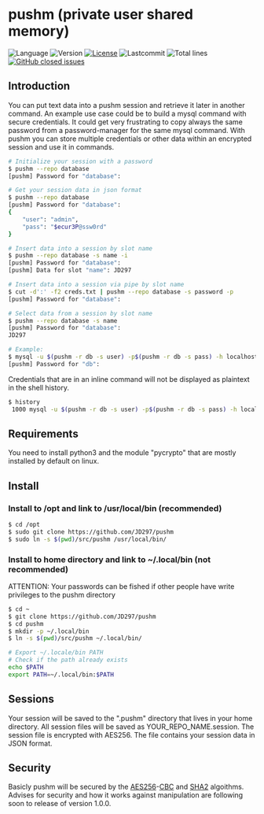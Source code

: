 # pushm (private user shared memory)

![Language](https://img.shields.io/badge/Language-python3-yellow.svg?style=flat&logo=python)
![Version](https://img.shields.io/github/v/release/jd297/pushm.svg)
[![License](https://img.shields.io/github/license/jd297/pushm.svg)](https://github.com/JD297/pushm/blob/master/LICENSE.md)
![Lastcommit](https://img.shields.io/github/last-commit/jd297/pushm.svg)
![Total lines](https://img.shields.io/tokei/lines/github/jd297/pushm)
[![GitHub closed issues](https://img.shields.io/github/issues-closed/jd297/pushm.svg)](https://github.com/JD297/pushm/issues)

## Introduction
You can put text data into a pushm session and retrieve it later in another command. An example use case could be to build a mysql command with secure credentials. It could get very frustrating to copy always the same password from a password-manager for the same mysql command. With pushm you can store multiple credentials or other data within an encrypted session and use it in commands.

```bash
# Initialize your session with a password
$ pushm --repo database
[pushm] Password for "database": 

# Get your session data in json format
$ pushm --repo database
[pushm] Password for "database": 
{
	"user": "admin",
	"pass": "$ecur3P@ssw0rd"
}

# Insert data into a session by slot name
$ pushm --repo database -s name -i
[pushm] Password for "database": 
[pushm] Data for slot "name": JD297

# Insert data into a session via pipe by slot name
$ cut -d':' -f2 creds.txt | pushm --repo database -s password -p
[pushm] Password for "database": 

# Select data from a session by slot name
$ pushm --repo database -s name
[pushm] Password for "database": 
JD297

# Example:
$ mysql -u $(pushm -r db -s user) -p$(pushm -r db -s pass) -h localhost mydb < backup.sql
[pushm] Password for "db": 
```

Credentials that are in an inline command will not be displayed as plaintext in the shell history.
```bash
$ history
 1000 mysql -u $(pushm -r db -s user) -p$(pushm -r db -s pass) -h localhost mydb < backup.sql
```

## Requirements
You need to install python3 and the module "pycrypto" that are mostly installed by default on linux.

## Install

### Install to /opt and link to /usr/local/bin (recommended)
```bash
$ cd /opt
$ sudo git clone https://github.com/JD297/pushm
$ sudo ln -s $(pwd)/src/pushm /usr/local/bin/
```

### Install to home directory and link to ~/.local/bin (not recommended)
ATTENTION: Your passwords can be fished if other people have write privileges to the pushm directory
```bash
$ cd ~
$ git clone https://github.com/JD297/pushm
$ cd pushm
$ mkdir -p ~/.local/bin
$ ln -s $(pwd)/src/pushm ~/.local/bin/

# Export ~/.locale/bin PATH
# Check if the path already exists
echo $PATH
export PATH=~/.local/bin:$PATH
```

## Sessions
Your session will be saved to the ".pushm" directory that lives in your home directory. All session files will be saved as YOUR_REPO_NAME.session. The session file is encrypted with AES256. The file contains your session data in JSON format.

## Security
Basicly pushm will be secured by the [AES256](https://en.wikipedia.org/wiki/Advanced_Encryption_Standard)-[CBC](https://en.wikipedia.org/wiki/Block_cipher_mode_of_operation#Cipher_block_chaining_(CBC)) and [SHA2](https://en.wikipedia.org/wiki/SHA-2) algoithms. Advises for security and how it works against manipulation are following soon to release of version 1.0.0.
